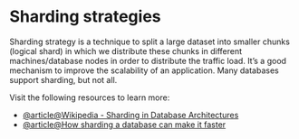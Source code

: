 # Sharding strategies

Sharding strategy is a technique to split a large dataset into smaller chunks (logical shard) in which we distribute these chunks in different machines/database nodes in order to distribute the traffic load. It’s a good mechanism to improve the scalability of an application. Many databases support sharding, but not all.

Visit the following resources to learn more:

- [@article@Wikipedia - Sharding in Database Architectures](https://en.wikipedia.org/wiki/Shard_(database_architecture))
- [@article@How sharding a database can make it faster](https://stackoverflow.blog/2022/03/14/how-sharding-a-database-can-make-it-faster/)
